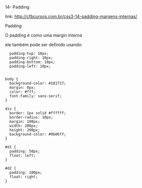 14- Padding

link: http://cfbcursos.com.br/css3-14-padding-margens-internas/


Padding

O padding é como uma margin interna

ele também pode ser definido usando:

```
  padding-top: 10px;
  padding-right: 10px;
  padding-bottom: 10px;
  padding-left: 10px;
```

```

body {
  background-color: #181717;
  margin: 0px;
  color: #fff;
  font-family: sans-serif;
}

div {
  border: 1px solid #ffffff;
  border-radius: 10px;
  margin: 100px;
  width: 200px;
  height: 200px;
  background-color: #9b06ff;
}

#d1 {
  padding: 50px;
  float: left;
}

#d2 {
  padding: 100px;
  float: right;
}


```